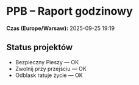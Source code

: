 # PPB – Raport godzinowy
**Czas (Europe/Warsaw):** 2025-09-25 19:19

## Status projektów
- Bezpieczny Pieszy — OK
- Zwolnij przy przejściu — OK
- Odblask ratuje życie — OK

